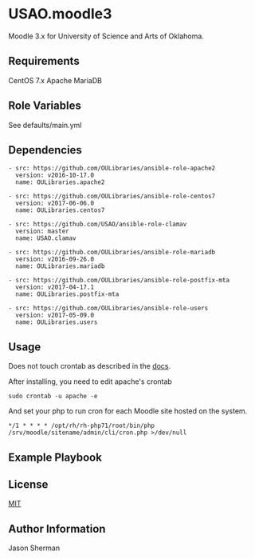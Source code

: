 USAO.moodle3
=========

Moodle 3.x for University of Science and Arts of Oklahoma.

Requirements
------------

CentOS 7.x
Apache
MariaDB

Role Variables
--------------

See defaults/main.yml

Dependencies
------------

```
- src: https://github.com/OULibraries/ansible-role-apache2
  version: v2016-10-17.0
  name: OULibraries.apache2

- src: https://github.com/OULibraries/ansible-role-centos7
  version: v2017-06-06.0
  name: OULibraries.centos7

- src: https://github.com/USAO/ansible-role-clamav
  version: master
  name: USAO.clamav

- src: https://github.com/OULibraries/ansible-role-mariadb
  version: v2016-09-26.0
  name: OULibraries.mariadb

- src: https://github.com/OULibraries/ansible-role-postfix-mta
  version: v2017-04-17.1
  name: OULibraries.postfix-mta

- src: https://github.com/OULibraries/ansible-role-users
  version: v2017-05-09.0
  name: OULibraries.users
```

Usage
-----

Does not touch crontab as described in the [docs](https://docs.moodle.org/33/en/Cron).

After installing, you need to edit apache's crontab
```
sudo crontab -u apache -e
```

And set your php to run cron for each Moodle site hosted on the system.
```
*/1 * * * * /opt/rh/rh-php71/root/bin/php  /srv/moodle/sitename/admin/cli/cron.php >/dev/null
```

Example Playbook
----------------

License
-------

[MIT](LICENSE)

Author Information
------------------

Jason Sherman
